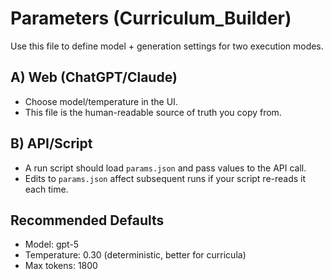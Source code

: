 # Parameters (Curriculum_Builder)

Use this file to define model + generation settings for two execution modes.

## A) Web (ChatGPT/Claude)
- Choose model/temperature in the UI.
- This file is the human-readable source of truth you copy from.

## B) API/Script
- A run script should load `params.json` and pass values to the API call.
- Edits to `params.json` affect subsequent runs if your script re-reads it each time.

## Recommended Defaults
- Model: gpt-5
- Temperature: 0.30 (deterministic, better for curricula)
- Max tokens: 1800
